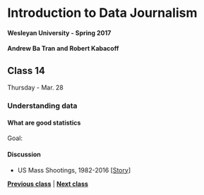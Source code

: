 # Introduction to Data Journalism
  
#### Wesleyan University - Spring 2017
  
**Andrew Ba Tran and Robert Kabacoff**
  
## Class 14
Thursday - Mar. 28
                             
### Understanding data
                             
#### What are good statistics
                             
Goal: 
                             
#### Discussion

    
* US Mass Shootings, 1982-2016 [[Story](http://www.motherjones.com/politics/2012/12/mass-shootings-mother-jones-full-data)]
                                 
                   
**[Previous class](class13.md)** | **[Next class](class15.md)**
